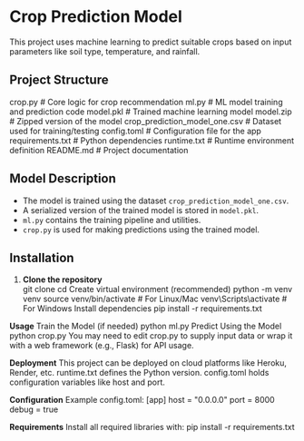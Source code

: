 # Crop Prediction Model
This project uses machine learning to predict suitable crops based on input parameters like soil type, temperature, and rainfall.

## Project Structure
crop.py # Core logic for crop recommendation
ml.py # ML model training and prediction code
model.pkl # Trained machine learning model
model.zip # Zipped version of the model
crop_prediction_model_one.csv # Dataset used for training/testing
config.toml # Configuration file for the app
requirements.txt # Python dependencies
runtime.txt # Runtime environment definition
README.md # Project documentation

## Model Description
- The model is trained using the dataset `crop_prediction_model_one.csv`.
- A serialized version of the trained model is stored in `model.pkl`.
- `ml.py` contains the training pipeline and utilities.
- `crop.py` is used for making predictions using the trained model.

## Installation
1. **Clone the repository**  
   git clone <your-repo-url>
   cd <project-directory>
Create virtual environment (recommended)
python -m venv venv
source venv/bin/activate   # For Linux/Mac
venv\Scripts\activate      # For Windows
Install dependencies
pip install -r requirements.txt

**Usage**
Train the Model (if needed)
python ml.py
Predict Using the Model
python crop.py
You may need to edit crop.py to supply input data or wrap it with a web framework (e.g., Flask) for API usage.

**Deployment**
This project can be deployed on cloud platforms like Heroku, Render, etc.
runtime.txt defines the Python version.
config.toml holds configuration variables like host and port.

**Configuration**
Example config.toml:
[app]
host = "0.0.0.0"
port = 8000
debug = true

**Requirements**
Install all required libraries with:
pip install -r requirements.txt

